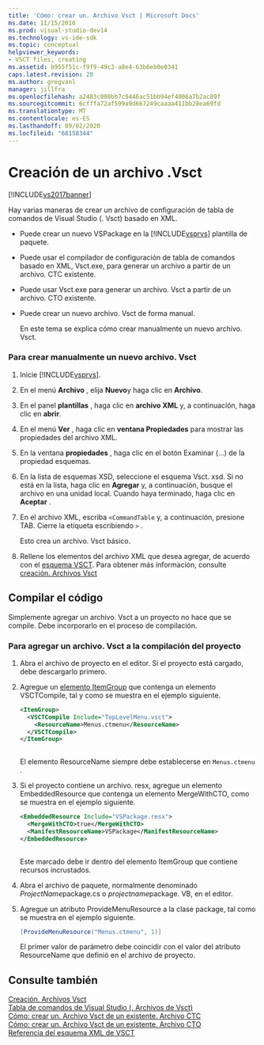 ```yaml
---
title: 'Cómo: crear un. Archivo Vsct | Microsoft Docs'
ms.date: 11/15/2016
ms.prod: visual-studio-dev14
ms.technology: vs-ide-sdk
ms.topic: conceptual
helpviewer_keywords:
- VSCT files, creating
ms.assetid: b955f51c-f9f9-49c3-a8e4-63b6eb0e0341
caps.latest.revision: 20
ms.author: gregvanl
manager: jillfra
ms.openlocfilehash: a2483c000bb7c9446ac51bb94ef4006a7b2ac89f
ms.sourcegitcommit: 6cfffa72af599a9d667249caaaa411bb28ea69fd
ms.translationtype: MT
ms.contentlocale: es-ES
ms.lasthandoff: 09/02/2020
ms.locfileid: "68158344"
---
```

# <a name="how-to-create-a-vsct-file"></a>Creación de un archivo .Vsct
[!INCLUDE[vs2017banner](../../includes/vs2017banner.md)]

Hay varias maneras de crear un archivo de configuración de tabla de comandos de Visual Studio (. Vsct) basado en XML.  
  
- Puede crear un nuevo VSPackage en la [!INCLUDE[vsprvs](../../includes/vsprvs-md.md)] plantilla de paquete.  
  
- Puede usar el compilador de configuración de tabla de comandos basado en XML, Vsct.exe, para generar un archivo a partir de un archivo. CTC existente.  
  
- Puede usar Vsct.exe para generar un archivo. Vsct a partir de un archivo. CTO existente.  
  
- Puede crear un nuevo archivo. Vsct de forma manual.  
  
  En este tema se explica cómo crear manualmente un nuevo archivo. Vsct.  
  
### <a name="to-manually-create-a-new-vsct-file"></a>Para crear manualmente un nuevo archivo. Vsct  
  
1. Inicie [!INCLUDE[vsprvs](../../includes/vsprvs-md.md)].  
  
2. En el menú **Archivo** , elija **Nuevo**y haga clic en **Archivo**.  
  
3. En el panel **plantillas** , haga clic en **archivo XML** y, a continuación, haga clic en **abrir**.  
  
4. En el menú **Ver** , haga clic en **ventana Propiedades** para mostrar las propiedades del archivo XML.  
  
5. En la ventana **propiedades** , haga clic en el botón Examinar (...) de la propiedad esquemas.  
  
6. En la lista de esquemas XSD, seleccione el esquema Vsct. xsd. Si no está en la lista, haga clic en **Agregar** y, a continuación, busque el archivo en una unidad local. Cuando haya terminado, haga clic en **Aceptar** .  
  
7. En el archivo XML, escriba `<CommandTable` y, a continuación, presione TAB. Cierre la etiqueta escribiendo `>` .  
  
     Esto crea un archivo. Vsct básico.  
  
8. Rellene los elementos del archivo XML que desea agregar, de acuerdo con el [esquema VSCT](../../extensibility/vsct-xml-schema-reference.md). Para obtener más información, consulte [creación. Archivos Vsct](../../extensibility/internals/authoring-dot-vsct-files.md)  
  
## <a name="compiling-the-code"></a>Compilar el código  
 Simplemente agregar un archivo. Vsct a un proyecto no hace que se compile. Debe incorporarlo en el proceso de compilación.  
  
### <a name="to-add-a-vsct-file-to-project-compilation"></a>Para agregar un archivo. Vsct a la compilación del proyecto  
  
1. Abra el archivo de proyecto en el editor. Si el proyecto está cargado, debe descargarlo primero.  
  
2. Agregue un [elemento ItemGroup](../../msbuild/itemgroup-element-msbuild.md) que contenga un elemento VSCTCompile, tal y como se muestra en el ejemplo siguiente.  
  
    ```xml  
    <ItemGroup>  
      <VSCTCompile Include="TopLevelMenu.vsct">  
        <ResourceName>Menus.ctmenu</ResourceName>  
      </VSCTCompile>  
    </ItemGroup>  
  
    ```  
  
     El elemento ResourceName siempre debe establecerse en `Menus.ctmenu` .  
  
3. Si el proyecto contiene un archivo. resx, agregue un elemento EmbeddedResource que contenga un elemento MergeWithCTO, como se muestra en el ejemplo siguiente.  
  
    ```xml  
    <EmbeddedResource Include="VSPackage.resx">  
      <MergeWithCTO>true</MergeWithCTO>  
      <ManifestResourceName>VSPackage</ManifestResourceName>  
    </EmbeddedResource>  
  
    ```  
  
     Este marcado debe ir dentro del elemento ItemGroup que contiene recursos incrustados.  
  
4. Abra el archivo de paquete, normalmente denominado *ProjectName*package.cs o *projectname*package. VB, en el editor.  
  
5. Agregue un atributo ProvideMenuResource a la clase package, tal como se muestra en el ejemplo siguiente.  
  
    ```csharp  
    [ProvideMenuResource("Menus.ctmenu", 1)]  
    ```  
  
     El primer valor de parámetro debe coincidir con el valor del atributo ResourceName que definió en el archivo de proyecto.  
  
## <a name="see-also"></a>Consulte también  
 [Creación. Archivos Vsct](../../extensibility/internals/authoring-dot-vsct-files.md)   
 [Tabla de comandos de Visual Studio (. Archivos de Vsct)](../../extensibility/internals/visual-studio-command-table-dot-vsct-files.md)   
 [Cómo: crear un. Archivo Vsct de un existente. Archivo CTC](../../misc/how-to-create-a-dot-vsct-file-from-an-existing-dot-ctc-file.md)   
 [Cómo: crear un. Archivo Vsct de un existente. Archivo CTO](../../misc/how-to-create-a-dot-vsct-file-from-an-existing-dot-cto-file.md)   
 [Referencia del esquema XML de VSCT](../../extensibility/vsct-xml-schema-reference.md)
